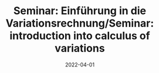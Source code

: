 ---
title: "Seminar: Einführung in die Variationsrechnung/Seminar: introduction into calculus of variations"
collection: teaching
type: "Undergraduate course"
permalink: /teaching/2022-summer-teaching
venue: "University of Freiburg, Department of Applied Mathematics"
date: 2022-04-01
location: "Freiburg, Germany"
role: "assistance"
---